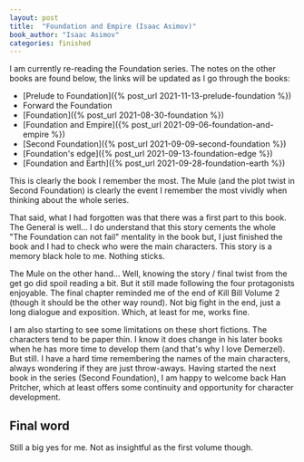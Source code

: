 ```yaml
---
layout: post
title:  "Foundation and Empire (Isaac Asimov)"
book_author: "Isaac Asimov"
categories: finished
---
```


I am currently re-reading the Foundation series. The notes on the other books are found below, the links will be updated as I go through the books:

- [Prelude to Foundation]({% post_url 2021-11-13-prelude-foundation %})
- Forward the Foundation
- [Foundation]({% post_url 2021-08-30-foundation %})
- [Foundation and Empire]({% post_url 2021-09-06-foundation-and-empire %})
- [Second Foundation]({% post_url 2021-09-09-second-foundation %})
- [Foundation's edge]({% post_url 2021-09-13-foundation-edge %})
- [Foundation and Earth]({% post_url 2021-09-28-foundation-earth %})


This is clearly the book I remember the most. The Mule (and the plot twist in Second Foundation) is clearly the event I remember the most vividly when thinking about the whole series.

That said, what I had forgotten was that there was a first part to this book. The General is well... I do understand that this story cements the whole "The Foundation can not fail" mentality in the book but, I just finished the book and I had to check who were the main characters. This story is a memory black hole to me. Nothing sticks.

The Mule on the other hand... Well, knowing the story / final twist from the get go did spoil reading a bit. But it still made following the four protagonists enjoyable. The final chapter reminded me of the end of Kill Bill Volume 2 (though it should be the other way round). Not big fight in the end, just a long dialogue and exposition. Which, at least for me, works fine.

I am also starting to see some limitations on these short fictions. The characters tend to be paper thin. I know it does change in his later books when he has more time to develop them (and that's why I love Demerzel). But still. I have a hard time remembering the names of the main characters, always wondering if they are just throw-aways. Having started the next book in the series (Second Foundation), I am happy to welcome back Han Pritcher, which at least offers some continuity and opportunity for character development.

## Final word

Still a big yes for me. Not as insightful as the first volume though.